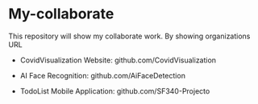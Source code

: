 # My-collaborate
This repository will show my collaborate work. By showing organizations URL

- CovidVisualization Website:
   github.com/CovidVisualization
   
- AI Face Recognition:
   github.com/AiFaceDetection
   
- TodoList Mobile Application:
   github.com/SF340-Projecto
